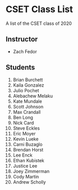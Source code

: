 # CSET Class List

A list of the CSET class of 2020

## Instructor
- Zach Fedor

## Students
1. Brian Burchett
1. Kaila Gonzalez
1. Julio Pochet
1. Alebachew Melaku
1. Kate Mundale
1. Scott Johnson 
1. Max Crandall
1. Ben Long 
1. Nick Card
1. Steve Eckles
1. Eric Moyer
1. Kevin Lueke
1. Carni Buzaglo
1. Brendan Horst
1. Lee Enck
1. Ethan Kubistek
2. Justice Lee
1. Joey Zimmerman
1. Cody Martin
1. Andrew Scholly
